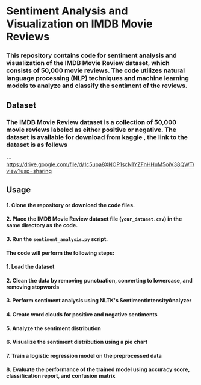 # Sentiment Analysis and Visualization on IMDB Movie Reviews

### This repository contains code for sentiment analysis and visualization of the IMDB Movie Review dataset, which consists of 50,000 movie reviews. The code utilizes natural language processing (NLP) techniques and machine learning models to analyze and classify the sentiment of the reviews.

## Dataset

### The IMDB Movie Review dataset is a collection of 50,000 movie reviews labeled as either positive or negative. The dataset is available for download from kaggle , the link to the dataset is as follows 
-- https://drive.google.com/file/d/1c5upa8XNOP1scN1YZFnHHuM5oiV38QWT/view?usp=sharing

## Usage

#### 1. Clone the repository or download the code files.
#### 2. Place the IMDB Movie Review dataset file (`your_dataset.csv`) in the same directory as the code.
#### 3. Run the `sentiment_analysis.py` script.

#### The code will perform the following steps:

#### 1. Load the dataset
#### 2. Clean the data by removing punctuation, converting to lowercase, and removing stopwords
#### 3. Perform sentiment analysis using NLTK's SentimentIntensityAnalyzer
#### 4. Create word clouds for positive and negative sentiments
#### 5. Analyze the sentiment distribution
#### 6. Visualize the sentiment distribution using a pie chart
#### 7. Train a logistic regression model on the preprocessed data
#### 8. Evaluate the performance of the trained model using accuracy score, classification report, and confusion matrix

